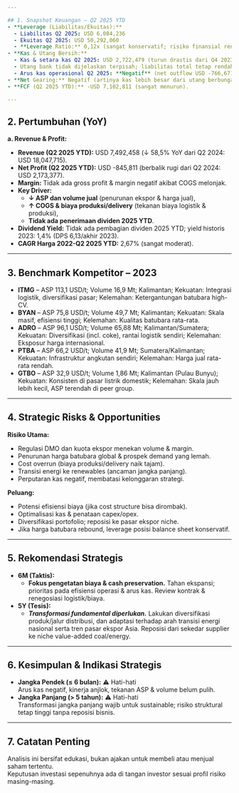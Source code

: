 ```yaml
---

## 1. Snapshot Keuangan – Q2 2025 YTD
- **Leverage (Liabilitas/Ekuitas):**  
  - Liabilitas Q2 2025: USD 6,084,236  
  - Ekuitas Q2 2025: USD 50,292,060  
  - **Leverage Ratio:** 0,12x (sangat konservatif; risiko finansial rendah).
- **Kas & Utang Bersih:**  
  - Kas & setara kas Q2 2025: USD 2,722,479 (turun drastis dari Q4 2023: USD 8,052,683).  
  - Utang bank tidak dijelaskan terpisah; liabilitas total tetap rendah.  
  - Arus kas operasional Q2 2025: **Negatif** (net outflow USD -766,671).
- **Net Gearing:** Negatif (artinya kas lebih besar dari utang berbunga, jika ada).
- **FCF (Q2 2025 YTD):** -USD 7,102,811 (sangat menurun).

---
```


## 2. Pertumbuhan (YoY)
**a. Revenue & Profit:**  
  - **Revenue (Q2 2025 YTD):** USD 7,492,458 (↓ 58,5% YoY dari Q2 2024: USD 18,047,715).
  - **Net Profit (Q2 2025 YTD):** USD -845,811 (berbalik rugi dari Q2 2024: USD 2,173,377).
  - **Margin:** Tidak ada gross profit & margin negatif akibat COGS melonjak.
  - **Key Driver:**  
    - **↓ ASP dan volume jual** (penurunan ekspor & harga jual),  
    - **↑ COGS & biaya produksi/delivery** (tekanan biaya logistik & produksi),  
    - **Tidak ada penerimaan dividen 2025 YTD**.
  - **Dividend Yield:** Tidak ada pembagian dividen 2025 YTD; yield historis 2023: 1,4% (DPS 6,13/akhir 2023).
  - **CAGR Harga 2022-Q2 2025 YTD:** 2,67% (sangat moderat).

---

## 3. Benchmark Kompetitor – 2023
- **ITMG** – ASP 113,1 USD/t; Volume 16,9 Mt; Kalimantan; Kekuatan: Integrasi logistik, diversifikasi pasar; Kelemahan: Ketergantungan batubara high-CV.
- **BYAN** – ASP 75,8 USD/t; Volume 49,7 Mt; Kalimantan; Kekuatan: Skala masif, efisiensi tinggi; Kelemahan: Kualitas batubara rata-rata.
- **ADRO** – ASP 96,1 USD/t; Volume 65,88 Mt; Kalimantan/Sumatera; Kekuatan: Diversifikasi (incl. coke), rantai logistik sendiri; Kelemahan: Eksposur harga internasional.
- **PTBA** – ASP 66,2 USD/t; Volume 41,9 Mt; Sumatera/Kalimantan; Kekuatan: Infrastruktur angkutan sendiri; Kelemahan: Harga jual rata-rata rendah.
- **GTBO** – ASP 32,9 USD/t; Volume 1,86 Mt; Kalimantan (Pulau Bunyu); Kekuatan: Konsisten di pasar listrik domestik; Kelemahan: Skala jauh lebih kecil, ASP terendah di peer group.

---

## 4. Strategic Risks & Opportunities
**Risiko Utama:**
- Regulasi DMO dan kuota ekspor menekan volume & margin.
- Penurunan harga batubara global & prospek demand yang lemah.
- Cost overrun (biaya produksi/delivery naik tajam).
- Transisi energi ke renewables (ancaman jangka panjang).
- Perputaran kas negatif, membatasi kelonggaran strategi.

**Peluang:**
- Potensi efisiensi biaya (jika cost structure bisa dirombak).
- Optimalisasi kas & penataan capex/opex.
- Diversifikasi portofolio; reposisi ke pasar ekspor niche.
- Jika harga batubara rebound, leverage posisi balance sheet konservatif.

---

## 5. Rekomendasi Strategis
- **6M (Taktis):**
  - **Fokus pengetatan biaya & cash preservation.** Tahan ekspansi; prioritas pada efisiensi operasi & arus kas. Review kontrak & renegosiasi logistik/biaya.
- **5Y (Tesis):**
  - ***Transformasi fundamental diperlukan.*** Lakukan diversifikasi produk/jalur distribusi, dan adaptasi terhadap arah transisi energi nasional serta tren pasar ekspor Asia. Reposisi dari sekedar supplier ke niche value-added coal/energy.

---

## 6. Kesimpulan & Indikasi Strategis
- **Jangka Pendek (≤ 6 bulan):** ⚠️ Hati-hati  
  Arus kas negatif, kinerja anjlok, tekanan ASP & volume belum pulih.
- **Jangka Panjang (> 5 tahun):** ⚠️ Hati-hati  
  Transformasi jangka panjang wajib untuk sustainable; risiko struktural tetap tinggi tanpa reposisi bisnis.

---

## 7. Catatan Penting
Analisis ini bersifat edukasi, bukan ajakan untuk membeli atau menjual saham tertentu.  
Keputusan investasi sepenuhnya ada di tangan investor sesuai profil risiko masing-masing.
